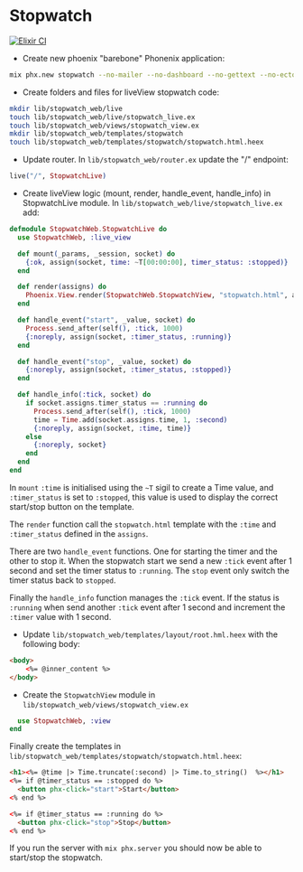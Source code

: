 # Stopwatch
[![Elixir CI](https://github.com/dwyl/phoenix-liveview-stopwatch/actions/workflows/ci.yml/badge.svg)](https://github.com/dwyl/phoenix-liveview-stopwatch/actions/workflows/ci.yml)


- Create new phoenix "barebone" Phonenix application:

```sh
mix phx.new stopwatch --no-mailer --no-dashboard --no-gettext --no-ecto
```

- Create folders and files for liveView stopwatch code:

```sh
mkdir lib/stopwatch_web/live
touch lib/stopwatch_web/live/stopwatch_live.ex
touch lib/stopwatch_web/views/stopwatch_view.ex
mkdir lib/stopwatch_web/templates/stopwatch
touch lib/stopwatch_web/templates/stopwatch/stopwatch.html.heex
```

- Update router. In `lib/stopwatch_web/router.ex` update the "/" endpoint:

```elixir
live("/", StopwatchLive)
```

- Create liveView logic (mount, render, handle_event, handle_info) 
in StopwatchLive module. In `lib/stopwatch_web/live/stopwatch_live.ex` add:

```elixir
defmodule StopwatchWeb.StopwatchLive do
  use StopwatchWeb, :live_view

  def mount(_params, _session, socket) do
    {:ok, assign(socket, time: ~T[00:00:00], timer_status: :stopped)}
  end

  def render(assigns) do
    Phoenix.View.render(StopwatchWeb.StopwatchView, "stopwatch.html", assigns)
  end

  def handle_event("start", _value, socket) do
    Process.send_after(self(), :tick, 1000)
    {:noreply, assign(socket, :timer_status, :running)}
  end

  def handle_event("stop", _value, socket) do
    {:noreply, assign(socket, :timer_status, :stopped)}
  end

  def handle_info(:tick, socket) do
    if socket.assigns.timer_status == :running do
      Process.send_after(self(), :tick, 1000)
      time = Time.add(socket.assigns.time, 1, :second)
      {:noreply, assign(socket, :time, time)}
    else
      {:noreply, socket}
    end
  end
end
```

In `mount` `:time` is initialised using the `~T` sigil to create a Time value,
and `:timer_status` is set to `:stopped`, this value is used to display the correct
start/stop button on the template.

The `render` function call the `stopwatch.html` template with the `:time` and
`:timer_status` defined in the `assigns`.

There are two `handle_event` functions. One for starting the timer and the other
to stop it. When the stopwatch start we send a new `:tick` event after 1 second and
set the timer status to `:running`. The `stop` event only switch the timer status
back to `stopped`.

Finally the `handle_info` function manages the `:tick` event. If the status is
`:running` when send another `:tick` event after 1 second and increment the `:timer`
value with 1 second.

- Update `lib/stopwatch_web/templates/layout/root.hml.heex` with the following body:

```html
<body>
    <%= @inner_content %>
</body>
```

- Create the `StopwatchView` module in `lib/stopwatch_web/views/stopwatch_view.ex` 

```elixir defmodule StopwatchWeb.StopwatchView do
  use StopwatchWeb, :view
end
```

Finally create the templates in `lib/stopwatch_web/templates/stopwatch/stopwatch.html.heex`:

```html
<h1><%= @time |> Time.truncate(:second) |> Time.to_string()  %></h1>
<%= if @timer_status == :stopped do %>
  <button phx-click="start">Start</button>
<% end %>

<%= if @timer_status == :running do %>
  <button phx-click="stop">Stop</button>
<% end %>
```

If you run the server with `mix phx.server` you should now be able
to start/stop the stopwatch.
